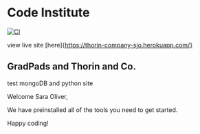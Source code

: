 # Code Institute

[![CI](https://github.com/SOliv1/thorin--and-company/actions/workflows/main.yml/badge.svg)](https://github.com/SOliv1/thorin--and-company/actions/workflows/main.yml)

view live site [here]{https://thorin-company-sjo.herokuapp.com/}

## GradPads and Thorin and Co. 

test mongoDB and python site

Welcome Sara Oliver,

We have preinstalled all of the tools you need to get started.

Happy coding!
